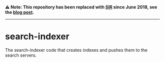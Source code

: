 **:warning: Note: This repository has been replaced with [SIR](https://github.com/metabrainz/sir) since June 2018, see the [blog post](https://blog.metabrainz.org/2018/06/15/musicbrainz-search-overhaul/).**

----

search-indexer
==============

The search-indexer code that creates indexes and pushes them to the search servers.
